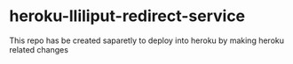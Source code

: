 # heroku-lliliput-redirect-service
This repo has be created saparetly to deploy into heroku by making heroku related changes
